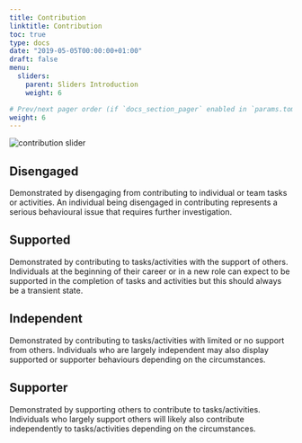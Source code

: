 ```yaml
---
title: Contribution
linktitle: Contribution
toc: true
type: docs
date: "2019-05-05T00:00:00+01:00"
draft: false
menu:
  sliders:
    parent: Sliders Introduction
    weight: 6

# Prev/next pager order (if `docs_section_pager` enabled in `params.toml`)
weight: 6
---
```


![contribution slider](../contribution-slider.svg)

## Disengaged

Demonstrated by disengaging from contributing to individual or team tasks or activities. An individual being disengaged in contributing represents a serious behavioural issue that requires further investigation.

## Supported

Demonstrated by contributing to tasks/activities with the support of others. Individuals at the beginning of their career or in a new role can expect to be supported in the completion of tasks and activities but this should always be a transient state.

## Independent

Demonstrated by contributing to tasks/activities with limited or no support from others. Individuals who are largely independent may also display supported or supporter behaviours depending on the circumstances.

## Supporter

Demonstrated by supporting others to contribute to tasks/activities. Individuals who largely support others will likely also contribute independently to tasks/activities depending on the circumstances.
